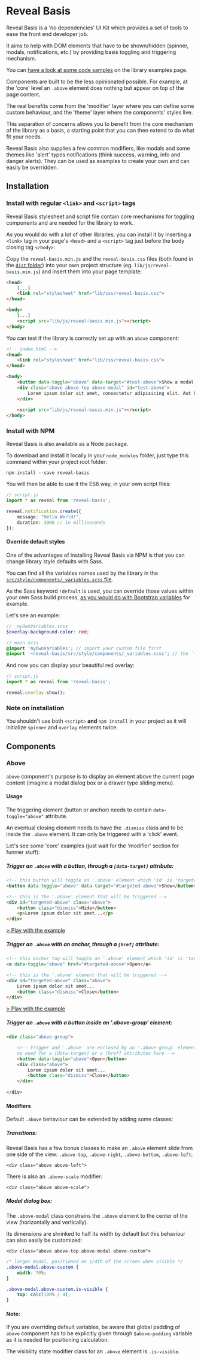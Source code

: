 # Reveal Basis

Reveal Basis is a 'no dependencies' UI Kit which provides a set of tools to ease the front end developer job.

It aims to help with DOM elements that have to be shown/hidden (spinner, modals, notifications, etc.) by providing basis toggling and triggering mechanism.

You can [have a look at some code samples](https://sergemazille.github.io/reveal-basis/) on the library examples page.

Components are built to be the less opinionated possible. For example, at the 'core' level an `.above` element does nothing but appear on top of the page content.

The real benefits come from the 'modifier' layer where you can define some custom behaviour, and the 'theme' layer where the components' styles live.
  
This separation of concerns allows you to benefit from the core mechanism of the library as a basis, a starting point that you can then extend to do what fit your needs.

Reveal Basis also supplies a few common modifiers, like modals and some themes like 'alert' types notifications (think success, warning, info and danger alerts). They can be used as examples to create your own and can easily be overridden. 

## Installation

### Install with regular `<link>` and `<script>` tags

Reveal Basis stylesheet and script file contain core mechanisms for toggling components and are needed for the library to work.

As you would do with a lot of other libraries, you can install it by inserting a `<link>` tag in your page's `<head>` and a `<script>` tag just before the body closing tag `</body>`: 

Copy the `reveal-basis.min.js` and the `reveal-basis.css` files (both found in the [`dist` folder](https://github.com/sergemazille/reveal-basis/tree/master/dist)) into your own project structure (eg. `lib/js/reveal-basis.min.js`) and insert them into your page template:
```html
<head>
    [...]
    <link rel="stylesheet" href="lib/css/reveal-basis.css">
</head>

<body>
    [...]
    <script src="lib/js/reveal-basis.min.js"></script>
</body>
```

You can test if the library is correctly set up with an `above` component:
```html
<!-- index.html -->
<head>
    <link rel="stylesheet" href="lib/css/reveal-basis.css">
</head>

<body>
    <button data-toggle="above" data-target="#test-above">Show a modal-ipsum</button>
    <div class="above above-top above-modal" id="test-above">
        Lorem ipsum dolor sit amet, consectetur adipisicing elit. Aut beatae, ex maiores minus nesciunt provident quos vitae voluptatem. Distinctio dolor, explicabo iste minus molestiae ullam vero! Adipisci provident reiciendis veniam.
    </div>
    
    <script src="lib/js/reveal-basis.min.js"></script>
</body>
```

### Install with NPM

Reveal Basis is also available as a Node package.

To download and install it locally in your `node_modules` folder, just type this command within your project root folder:

`npm install --save reveal-basis`

You will then be able to use it the ES6 way, in your own script files:
```typescript
// script.js
import * as reveal from 'reveal-basis';

reveal.notification.create({
    message: "Hello World!",
    duration: 3000 // in milliseconds
});

```

#### Override default styles

One of the advantages of installing Reveal Basis via NPM is that you can change library style defaults with Sass.

You can find all the variables names used by the library in the [`src/style/components/_variables.scss` file](https://github.com/sergemazille/reveal-basis/blob/master/src/style/components/_variables.scss).

As the Sass keyword `!default` is used, you can override those values within your own Sass build process, [as you would do with Bootstrap variables](https://getbootstrap.com/docs/4.0/getting-started/options/) for example.

Let's see an example:

```scss
// _myOwnVariables.scss
$overlay-background-color: red;
```

```scss
// main.scss
@import 'myOwnVariables'; // import your custom file first
@import '~reveal-basis/src/style/components/_variables.scss'; // the `~` stands for the node_modules folder

```

And now you can display your beautiful red overlay:

```typescript
// script.js
import * as reveal from 'reveal-basis';

reveal.overlay.show();

```

### Note on installation

You shouldn't use both `<script>` **and** `npm install` in your project as it will initialize `spinner` and `overlay` elements twice.

## Components

### Above

`above` component's purpose is to display an element above the current page content (imagine a modal dialog box or a drawer type sliding menu).

#### Usage

The triggering element (button or anchor) needs to contain `data-toggle="above"` attribute.

An eventual closing element needs to have the `.dismiss` class and to be inside the `.above` element. It can only be triggered with a 'click' event.

Let's see some 'core' examples (just wait for the 'modifier' section for funnier stuff):
##### Trigger an `.above` with a button, through a `[data-target]` attribute:
```html
<!-- this button will toggle an '.above' element which 'id' is 'targeted-above' -->
<button data-toggle="above" data-target="#targeted-above">Show</button>

<!-- this is the '.above' element that will be triggered -->
<div id="targeted-above" class="above">
    <button class="dismiss">Hide</button>
    <p>Lorem ipsum dolor sit amet...</p>
</div>
```

[> Play with the example](https://sergemazille.github.io/reveal-basis#above-core-button)

##### Trigger an `.above` with an anchor, through a `[href]` attribute:
```html
<!-- this anchor tag will toggle an '.above' element which 'id' is 'targeted-above' -->
<a data-toggle="above" href="#targeted-above">Open</a>

<!-- this is the '.above' element that will be triggered -->
<div id="targeted-above" class="above">
    Lorem ipsum dolor sit amet...
    <button class="dismiss">Close</button>
</div>
```
[> Play with the example](https://sergemazille.github.io/reveal-basis#above-core-anchor)

##### Trigger an `.above` with a button inside an '.above-group' element:
```html
<div class="above-group">

    <!-- trigger and '.above' are enclosed by an '.above-group' element,
    no need for a [data-target] or a [href] attributes here -->
    <button data-toggle="above">Open</button>
    <div class="above">
        Lorem ipsum dolor sit amet...
        <button class="dismiss">Close</button>
    </div>
    
</div>
```

#### Modifiers
Default `.above` behaviour can be extended by adding some classes:

##### Transitions:

Reveal Basis has a few bonus classes to make an `.above` element slide from one side of the view: `.above-top`, `.above-right`, `.above-bottom`, `.above-left`:

`<div class="above above-left">`


There is also an `.above-scale` modifier:

`<div class="above above-scale">`

##### Modal dialog box:

The `.above-modal` class constrains the `.above` element to the center of the view (horizontally and vertically).

Its dimensions are shrinked to half its width by default but this behaviour can also easily be customized:

`<div class="above above-top above-modal above-custom">`

```css
/* larger modal, positioned on 1/4th of the screen when visible */
.above-modal.above-custom {
    width: 70%;
}

.above-modal.above-custom.is-visible {
    top: calc(100% / 4);
}
```

#### Note:

If you are overriding default variables, be aware that global padding of `above` component has to be explicitly given through `$above-padding` variable as it is needed for positioning calculation.

The visibility state modifier class for an `.above` element is `.is-visible`.

